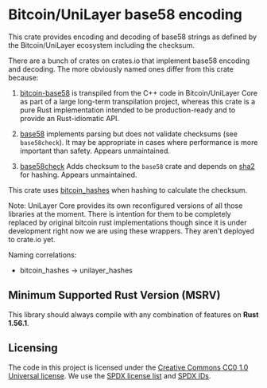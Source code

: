 Bitcoin/UniLayer base58 encoding
=======================

This crate provides encoding and decoding of base58 strings as defined by the Bitcoin/UniLayer ecosystem
including the checksum.

There are a bunch of crates on crates.io that implement base58 encoding and decoding. The more
obviously named ones differ from this crate because:

1. [bitcoin-base58](https://crates.io/crates/bitcoin-base58) is transpiled from the C++ code in
   Bitcoin/UniLayer Core as part of a large long-term transpilation project, whereas this crate is a pure
   Rust implementation intended to be production-ready and to provide an Rust-idiomatic API.

2. [base58](https://crates.io/crates/base58) implements parsing but does not validate checksums (see
   `base58check`). It may be appropriate in cases where performance is more important than safety.
   Appears unmaintained.

3. [base58check](https://crates.io/crates/base58check) Adds checksum to the `base58` crate and
   depends on [sha2](https://crates.io/crates/sha2/0.8.2) for hashing. Appears unmaintained.

This crate uses [bitcoin_hashes](https://crates.io/crates/bitcoin_hashes) when hashing to calculate
the checksum.

Note: UniLayer Core provides its own reconfigured versions of all those libraries at the moment. There is intention for them to be completely replaced by original bitcoin rust implementations though since it is under development right now we are using these wrappers. They aren't deployed to crate.io yet.

Naming correlations:
- bitcoin_hashes -> unilayer_hashes


## Minimum Supported Rust Version (MSRV)

This library should always compile with any combination of features on **Rust 1.56.1**.


## Licensing

The code in this project is licensed under the [Creative Commons CC0 1.0 Universal license](LICENSE).
We use the [SPDX license list](https://spdx.org/licenses/) and [SPDX IDs](https://spdx.dev/ids/).

